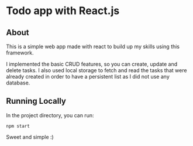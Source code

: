 # Todo app with React.js

## About

This is a simple web app made with react to build up my skills using this framework.

I implemented the basic CRUD features, so you can create, update and delete tasks. I also used local storage to fetch and read the tasks that were already created in order to have a persistent list as I did not use any database.

## Running Locally

In the project directory, you can run:

`npm start`

Sweet and simple :)